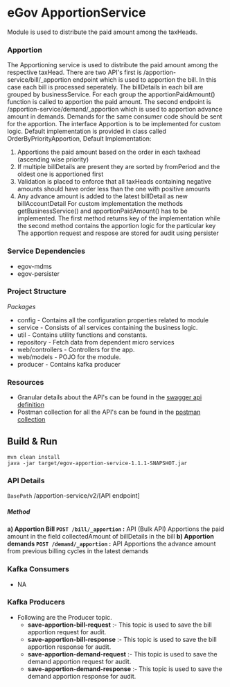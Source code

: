 

# eGov ApportionService


Module is used to distribute the paid amount among the taxHeads.

### Apportion 
The Apportioning service is used to distribute the paid amount among the respective taxHead. 
There are two API's first is  /apportion-service/bill/_apportion endpoint which is used to apportion the bill. In this case each bill is processed seperately.
The billDetails in each bill are grouped by businessService. For each group the apportionPaidAmount() function is called to apportion the paid amount.
The second endpoint is /apportion-service/demand/_apportion which is used to apportion advance amount in demands. Demands for the same consumer code should be sent for the apportion.
The interface Apportion is to be implemented for custom logic. Default implementation is provided in class called OrderByPriorityApportion,
Default Implementation:
 1. Apportions the paid amount based on the order in each taxhead (ascending wise priority)
 2. If multiple billDetails are present they are sorted by fromPeriod and the oldest one is apportioned first
 3. Validation is placed to enforce that all taxHeads containing negative amounts should have order less than the one with positive amounts
 4. Any advance amount is added to the latest billDetail as new billAccountDetail
For custom implementation the methods getBusinessService() and apportionPaidAmount() has to be implemented. The first method returns key of the implementation while the second method contains the apportion logic for the particular key
The apportion request and respose are stored for audit using persister



### Service Dependencies
- egov-mdms
- egov-persister


### Project Structure
*Packages*
 - config - Contains all the configuration properties related to module
 - service - Consists of all services containing the business logic.
 - util - Contains utility functions and constants.
 - repository - Fetch data from dependent micro services
 - web/controllers - Controllers for the app.
 - web/models - POJO for the module.
 - producer - Contains kafka producer


### Resources
- Granular details about the API's can be found in the [swagger api definition](https://raw.githubusercontent.com/egovernments/docs/collections/contracts/apportion/egov-apportion-service.yml)
- Postman collection for all the API's can be found in the [postman collection](https://raw.githubusercontent.com/egovernments/egov-services/core/egov-apportion-service/Apportion.postman_collection.json)


## Build & Run


    mvn clean install
    java -jar target/egov-apportion-service-1.1.1-SNAPSHOT.jar



### API Details

`BasePath` /apportion-service/v2/[API endpoint]

##### Method
**a) Apportion Bill `POST /bill/_apportion` :** API (Bulk API) Apportions the paid amount in the field collectedAmount of billDetails in the bill
**b) Apportion demands `POST /demand/_apportion` :** API Apportions the advance amount from previous billing cycles in the latest demands


### Kafka Consumers

- NA


### Kafka Producers

- Following are the Producer topic.
    - **save-apportion-bill-request** :- This topic is used to save the bill apportion request for audit.
    - **save-apportion-bill-response** :- This topic is used to save the bill apportion response for audit.
    - **save-apportion-demand-request** :- This topic is used to save the demand apportion request for audit.
    - **save-apportion-demand-response** :- This topic is used to save the demand apportion response for audit.
